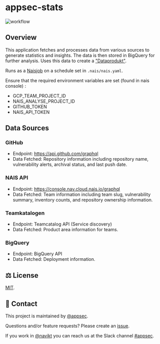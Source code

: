 # appsec-stats

![workflow](https://github.com/navikt/appsec-stats/actions/workflows/main.yaml/badge.svg)

## Overview
This application fetches and processes data from various sources to generate statistics and insights. The data is then stored in BigQuery for further analysis. Uses this data to create a ["Dataprodukt"](https://docs.knada.io/dataprodukter/dataprodukt/).


Runs as a [Naisjob](https://doc.nais.io/explanation/workloads/job/?h=job) on a schedule set in `.nais/nais.yaml`.

Ensure that the required environment variables are set (found in nais console) :
* GCP_TEAM_PROJECT_ID
* NAIS_ANALYSE_PROJECT_ID
* GITHUB_TOKEN
* NAIS_API_TOKEN

## Data Sources


### GitHub
- Endpoint: https://api.github.com/graphql
- Data Fetched: Repository information including repository name, vulnerability alerts, archival status, and last push date.

### NAIS API
- Endpoint: https://console.nav.cloud.nais.io/graphql
- Data Fetched: Team information including team slug, vulnerability summary, inventory counts, and repository ownership information.

### Teamkatalogen
- Endpoint: Teamcatalog API (Service discovery)
- Data Fetched: Product area information for teams.

### BigQuery
- Endpoint: BigQuery API
- Data Fetched: Deployment information.


## ⚖️ License
[MIT](LICENSE).

## 👥 Contact

This project is maintained by [@appsec](https://github.com/orgs/navikt/teams/appsec).

Questions and/or feature requests? Please create an [issue](https://github.com/navikt/appsec-stats/issues).

If you work in [@navikt](https://github.com/navikt) you can reach us at the Slack channel [#appsec](https://nav-it.slack.com/archives/C06P91VN27M).


